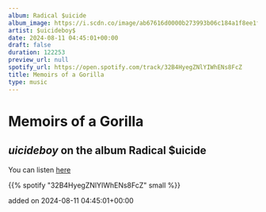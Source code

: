 ```yaml
---
album: Radical $uicide
album_image: https://i.scdn.co/image/ab67616d0000b273993b06c184a1f8ee1f070cbe
artist: $uicideboy$
date: 2024-08-11 04:45:01+00:00
draft: false
duration: 122253
preview_url: null
spotify_url: https://open.spotify.com/track/32B4HyegZNlYIWhENs8FcZ
title: Memoirs of a Gorilla
type: music
---
```



# Memoirs of a Gorilla

## $uicideboy$ on the album Radical $uicide

You can listen [here](https://open.spotify.com/track/32B4HyegZNlYIWhENs8FcZ)

{{% spotify "32B4HyegZNlYIWhENs8FcZ" small %}}

added on 2024-08-11 04:45:01+00:00